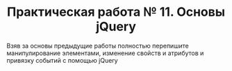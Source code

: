 # <center>Практическая работа № 11. Основы jQuery

Взяв за основы предыдущие работы полностью перепишите манипулирование
элементами, изменение свойств и атрибутов и привязку событий с помощью
jQuery
